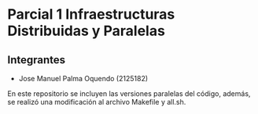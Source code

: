 # Parcial 1 Infraestructuras Distribuidas y Paralelas

## Integrantes
- Jose Manuel Palma Oquendo (2125182)


En este repositorio se incluyen las versiones paralelas del código, además, se realizó una modificación al archivo Makefile y all.sh.
